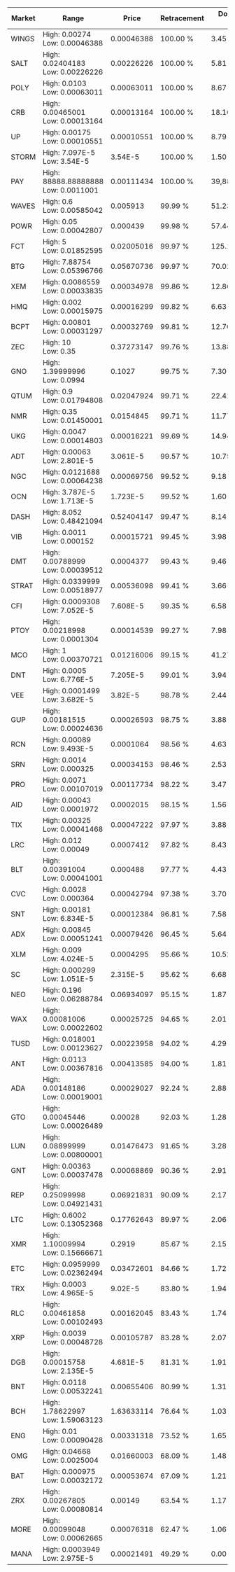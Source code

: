 | Market | Range | Price| Retracement | Doubles to 50% |
| --- | --- | --- | --- | --- |
| WINGS | High: 0.00274<br />Low: 0.00046388 | 0.00046388 | 100.00 % | 3.45 |
| SALT | High: 0.02404183<br />Low: 0.00226226 | 0.00226226 | 100.00 % | 5.81 |
| POLY | High: 0.0103<br />Low: 0.00063011 | 0.00063011 | 100.00 % | 8.67 |
| CRB | High: 0.00465001<br />Low: 0.00013164 | 0.00013164 | 100.00 % | 18.16 |
| UP | High: 0.00175<br />Low: 0.00010551 | 0.00010551 | 100.00 % | 8.79 |
| STORM | High: 7.097E-5<br />Low: 3.54E-5 | 3.54E-5 | 100.00 % | 1.50 |
| PAY | High: 88888.88888888<br />Low: 0.0011001 | 0.00111434 | 100.00 % | 39,884,097.31 |
| WAVES | High: 0.6<br />Low: 0.00585042 | 0.005913 | 99.99 % | 51.23 |
| POWR | High: 0.05<br />Low: 0.00042807 | 0.000439 | 99.98 % | 57.44 |
| FCT | High: 5<br />Low: 0.01852595 | 0.02005016 | 99.97 % | 125.15 |
| BTG | High: 7.88754<br />Low: 0.05396766 | 0.05670736 | 99.97 % | 70.02 |
| XEM | High: 0.0086559<br />Low: 0.00033835 | 0.00034978 | 99.86 % | 12.86 |
| HMQ | High: 0.002<br />Low: 0.00015975 | 0.00016299 | 99.82 % | 6.63 |
| BCPT | High: 0.00801<br />Low: 0.00031297 | 0.00032769 | 99.81 % | 12.70 |
| ZEC | High: 10<br />Low: 0.35 | 0.37273147 | 99.76 % | 13.88 |
| GNO | High: 1.39999996<br />Low: 0.0994 | 0.1027 | 99.75 % | 7.30 |
| QTUM | High: 0.9<br />Low: 0.01794808 | 0.02047924 | 99.71 % | 22.41 |
| NMR | High: 0.35<br />Low: 0.01450001 | 0.0154845 | 99.71 % | 11.77 |
| UKG | High: 0.0047<br />Low: 0.00014803 | 0.00016221 | 99.69 % | 14.94 |
| ADT | High: 0.00063<br />Low: 2.801E-5 | 3.061E-5 | 99.57 % | 10.75 |
| NGC | High: 0.0121688<br />Low: 0.00064238 | 0.00069756 | 99.52 % | 9.18 |
| OCN | High: 3.787E-5<br />Low: 1.713E-5 | 1.723E-5 | 99.52 % | 1.60 |
| DASH | High: 8.052<br />Low: 0.48421094 | 0.52404147 | 99.47 % | 8.14 |
| VIB | High: 0.0011<br />Low: 0.000152 | 0.00015721 | 99.45 % | 3.98 |
| DMT | High: 0.00788999<br />Low: 0.00039512 | 0.0004377 | 99.43 % | 9.46 |
| STRAT | High: 0.0339999<br />Low: 0.00518977 | 0.00536098 | 99.41 % | 3.66 |
| CFI | High: 0.0009308<br />Low: 7.052E-5 | 7.608E-5 | 99.35 % | 6.58 |
| PTOY | High: 0.00218998<br />Low: 0.0001304 | 0.00014539 | 99.27 % | 7.98 |
| MCO | High: 1<br />Low: 0.00370721 | 0.01216006 | 99.15 % | 41.27 |
| DNT | High: 0.0005<br />Low: 6.776E-5 | 7.205E-5 | 99.01 % | 3.94 |
| VEE | High: 0.0001499<br />Low: 3.682E-5 | 3.82E-5 | 98.78 % | 2.44 |
| GUP | High: 0.00181515<br />Low: 0.00024636 | 0.00026593 | 98.75 % | 3.88 |
| RCN | High: 0.00089<br />Low: 9.493E-5 | 0.0001064 | 98.56 % | 4.63 |
| SRN | High: 0.0014<br />Low: 0.000325 | 0.00034153 | 98.46 % | 2.53 |
| PRO | High: 0.0071<br />Low: 0.00107019 | 0.00117734 | 98.22 % | 3.47 |
| AID | High: 0.00043<br />Low: 0.0001972 | 0.0002015 | 98.15 % | 1.56 |
| TIX | High: 0.00325<br />Low: 0.00041468 | 0.00047222 | 97.97 % | 3.88 |
| LRC | High: 0.012<br />Low: 0.00049 | 0.0007412 | 97.82 % | 8.43 |
| BLT | High: 0.00391004<br />Low: 0.00041001 | 0.000488 | 97.77 % | 4.43 |
| CVC | High: 0.0028<br />Low: 0.000364 | 0.00042794 | 97.38 % | 3.70 |
| SNT | High: 0.00181<br />Low: 6.834E-5 | 0.00012384 | 96.81 % | 7.58 |
| ADX | High: 0.00845<br />Low: 0.00051241 | 0.00079426 | 96.45 % | 5.64 |
| XLM | High: 0.009<br />Low: 4.024E-5 | 0.0004295 | 95.66 % | 10.52 |
| SC | High: 0.000299<br />Low: 1.051E-5 | 2.315E-5 | 95.62 % | 6.68 |
| NEO | High: 0.196<br />Low: 0.06288784 | 0.06934097 | 95.15 % | 1.87 |
| WAX | High: 0.00081006<br />Low: 0.00022602 | 0.00025725 | 94.65 % | 2.01 |
| TUSD | High: 0.018001<br />Low: 0.00123627 | 0.00223958 | 94.02 % | 4.29 |
| ANT | High: 0.0113<br />Low: 0.00367816 | 0.00413585 | 94.00 % | 1.81 |
| ADA | High: 0.00148186<br />Low: 0.00019001 | 0.00029027 | 92.24 % | 2.88 |
| GTO | High: 0.00045446<br />Low: 0.00026489 | 0.00028 | 92.03 % | 1.28 |
| LUN | High: 0.08899999<br />Low: 0.00800001 | 0.01476473 | 91.65 % | 3.28 |
| GNT | High: 0.00363<br />Low: 0.00037478 | 0.00068869 | 90.36 % | 2.91 |
| REP | High: 0.25099998<br />Low: 0.04921431 | 0.06921831 | 90.09 % | 2.17 |
| LTC | High: 0.6002<br />Low: 0.13052368 | 0.17762643 | 89.97 % | 2.06 |
| XMR | High: 1.10009994<br />Low: 0.15666671 | 0.2919 | 85.67 % | 2.15 |
| ETC | High: 0.0959999<br />Low: 0.02362494 | 0.03472601 | 84.66 % | 1.72 |
| TRX | High: 0.0003<br />Low: 4.965E-5 | 9.02E-5 | 83.80 % | 1.94 |
| RLC | High: 0.00461858<br />Low: 0.00102493 | 0.00162045 | 83.43 % | 1.74 |
| XRP | High: 0.0039<br />Low: 0.00048728 | 0.00105787 | 83.28 % | 2.07 |
| DGB | High: 0.00015758<br />Low: 2.135E-5 | 4.681E-5 | 81.31 % | 1.91 |
| BNT | High: 0.0118<br />Low: 0.00532241 | 0.00655406 | 80.99 % | 1.31 |
| BCH | High: 1.78622997<br />Low: 1.59063123 | 1.63633114 | 76.64 % | 1.03 |
| ENG | High: 0.01<br />Low: 0.00090428 | 0.00331318 | 73.52 % | 1.65 |
| OMG | High: 0.04668<br />Low: 0.0025004 | 0.01660003 | 68.09 % | 1.48 |
| BAT | High: 0.000975<br />Low: 0.00032172 | 0.00053674 | 67.09 % | 1.21 |
| ZRX | High: 0.00267805<br />Low: 0.00080814 | 0.00149 | 63.54 % | 1.17 |
| MORE | High: 0.00099048<br />Low: 0.00062665 | 0.00076318 | 62.47 % | 1.06 |
| MANA | High: 0.0003949<br />Low: 2.975E-5 | 0.00021491 | 49.29 % | 0.00 |
